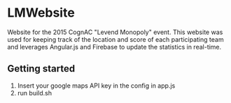 LMWebsite
=========

Website for the 2015 CognAC "Levend Monopoly" event.
This website was used for keeping track of the location and score of each participating team and leverages Angular.js and Firebase to update the statistics in real-time.

Getting started
---------------
1. Insert your google maps API key in the config in app.js
2. run build.sh
